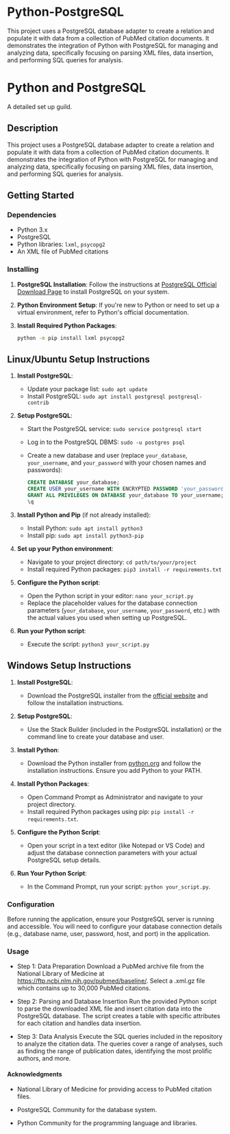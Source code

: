 # Python-PostgreSQL

This project uses a PostgreSQL database adapter to create a relation and populate it with data from a collection of PubMed citation documents. It demonstrates the integration of Python with PostgreSQL for managing and analyzing data, specifically focusing on parsing XML files, data insertion, and performing SQL queries for analysis.

# Python and PostgreSQL

A detailed set up guild.

## Description

This project uses a PostgreSQL database adapter to create a relation and populate it with data from a collection of PubMed citation documents. It demonstrates the integration of Python with PostgreSQL for managing and analyzing data, specifically focusing on parsing XML files, data insertion, and performing SQL queries for analysis.

## Getting Started

### Dependencies

- Python 3.x
- PostgreSQL
- Python libraries: `lxml`, `psycopg2`
- An XML file of PubMed citations

### Installing

1. **PostgreSQL Installation**: Follow the instructions at [PostgreSQL Official Download Page](https://www.postgresql.org/download/) to install PostgreSQL on your system.
2. **Python Environment Setup**: If you're new to Python or need to set up a virtual environment, refer to Python's official documentation.
3. **Install Required Python Packages**:

   ```sh
   python -m pip install lxml psycopg2
   ```

## Linux/Ubuntu Setup Instructions

1. **Install PostgreSQL**:
   - Update your package list: `sudo apt update`
   - Install PostgreSQL: `sudo apt install postgresql postgresql-contrib`

2. **Setup PostgreSQL**:
   - Start the PostgreSQL service: `sudo service postgresql start`
   - Log in to the PostgreSQL DBMS: `sudo -u postgres psql`
   - Create a new database and user (replace `your_database`, `your_username`, and `your_password` with your chosen names and passwords):

     ```sql
     CREATE DATABASE your_database;
     CREATE USER your_username WITH ENCRYPTED PASSWORD 'your_password';
     GRANT ALL PRIVILEGES ON DATABASE your_database TO your_username;
     \q
     ```

3. **Install Python and Pip** (if not already installed):
   - Install Python: `sudo apt install python3`
   - Install pip: `sudo apt install python3-pip`

4. **Set up your Python environment**:
   - Navigate to your project directory: `cd path/to/your/project`
   - Install required Python packages: `pip3 install -r requirements.txt`

5. **Configure the Python script**:
   - Open the Python script in your editor: `nano your_script.py`
   - Replace the placeholder values for the database connection parameters (`your_database`, `your_username`, `your_password`, etc.) with the actual values you used when setting up PostgreSQL.

6. **Run your Python script**:
   - Execute the script: `python3 your_script.py`

## Windows Setup Instructions

1. **Install PostgreSQL**:
   - Download the PostgreSQL installer from the [official website](https://www.postgresql.org/download/windows/) and follow the installation instructions.

2. **Setup PostgreSQL**:
   - Use the Stack Builder (included in the PostgreSQL installation) or the command line to create your database and user.

3. **Install Python**:
   - Download the Python installer from [python.org](https://www.python.org/downloads/windows/) and follow the installation instructions. Ensure you add Python to your PATH.

4. **Install Python Packages**:
   - Open Command Prompt as Administrator and navigate to your project directory.
   - Install required Python packages using pip: `pip install -r requirements.txt`.

5. **Configure the Python Script**:
   - Open your script in a text editor (like Notepad or VS Code) and adjust the database connection parameters with your actual PostgreSQL setup details.

6. **Run Your Python Script**:
   - In the Command Prompt, run your script: `python your_script.py`.

### Configuration

Before running the application, ensure your PostgreSQL server is running and accessible. You will need to configure your database connection details (e.g., database name, user, password, host, and port) in the application.

### Usage

- Step 1: Data Preparation
Download a PubMed archive file from the National Library of Medicine at <https://ftp.ncbi.nlm.nih.gov/pubmed/baseline/>. Select a .xml.gz file which contains up to 30,000 PubMed citations.

- Step 2: Parsing and Database Insertion
Run the provided Python script to parse the downloaded XML file and insert citation data into the PostgreSQL database. The script creates a table with specific attributes for each citation and handles data insertion.

- Step 3: Data Analysis
Execute the SQL queries included in the repository to analyze the citation data. The queries cover a range of analyses, such as finding the range of publication dates, identifying the most prolific authors, and more.

#### Acknowledgments

- National Library of Medicine for providing access to PubMed citation files.

- PostgreSQL Community for the database system.
- Python Community for the programming language and libraries.
